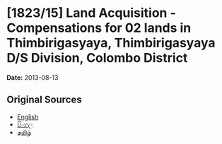 # [1823/15] Land Acquisition - Compensations for 02 lands in Thimbirigasyaya, Thimbirigasyaya D/S Division, Colombo District

**Date:** 2013-08-13

## Original Sources

- [English](https://documents.gov.lk/view/extra-gazettes/2013/8/1823-15_E.pdf)
- [සිංහල](https://documents.gov.lk/view/extra-gazettes/2013/8/1823-15_S.pdf)
- [தமிழ்](https://documents.gov.lk/view/extra-gazettes/2013/8/1823-15_T.pdf)

